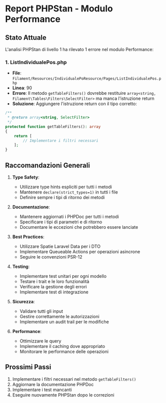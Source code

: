 # Report PHPStan - Modulo Performance

## Stato Attuale

L'analisi PHPStan di livello 1 ha rilevato 1 errore nel modulo Performance:

### 1. ListIndividualePos.php
- **File**: `Filament/Resources/IndividualePoResource/Pages/ListIndividualePos.php`
- **Linea**: 90
- **Errore**: Il metodo `getTableFilters()` dovrebbe restituire `array<string, Filament\Tables\Filters\SelectFilter>` ma manca l'istruzione return
- **Soluzione**: Aggiungere l'istruzione return con il tipo corretto:

```php
/**
 * @return array<string, SelectFilter>
 */
protected function getTableFilters(): array
{
    return [
        // Implementare i filtri necessari
    ];
}
```

## Raccomandazioni Generali

1. **Type Safety**:
   - Utilizzare type hints espliciti per tutti i metodi
   - Mantenere `declare(strict_types=1)` in tutti i file
   - Definire sempre i tipi di ritorno dei metodi

2. **Documentazione**:
   - Mantenere aggiornati i PHPDoc per tutti i metodi
   - Specificare i tipi di parametri e di ritorno
   - Documentare le eccezioni che potrebbero essere lanciate

3. **Best Practices**:
   - Utilizzare Spatie Laravel Data per i DTO
   - Implementare Queueable Actions per operazioni asincrone
   - Seguire le convenzioni PSR-12

4. **Testing**:
   - Implementare test unitari per ogni modello
   - Testare i trait e le loro funzionalità
   - Verificare la gestione degli errori
   - Implementare test di integrazione

5. **Sicurezza**:
   - Validare tutti gli input
   - Gestire correttamente le autorizzazioni
   - Implementare un audit trail per le modifiche

6. **Performance**:
   - Ottimizzare le query
   - Implementare il caching dove appropriato
   - Monitorare le performance delle operazioni

## Prossimi Passi

1. Implementare i filtri necessari nel metodo `getTableFilters()`
2. Aggiornare la documentazione PHPDoc
3. Implementare i test mancanti
4. Eseguire nuovamente PHPStan dopo le correzioni 